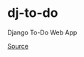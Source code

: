 # dj-to-do
Django To-Do Web App


[Source](https://www.youtube.com/watch?v=llbtoQTt4qw&list=PL-51WBLyFTg38qZ0KHkJj-paDQAAu9HiP&index=14)
